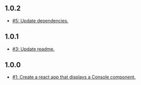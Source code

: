 ## 1.0.2
* [#5: Update dependencies.](https://github.com/haensl/react-component-console-test/issues/5)

## 1.0.1
* [#3: Update readme.](https://github.com/haensl/react-component-console-test/issues/3)

## 1.0.0
* [#1: Create a react app that displays a Console component.](https://github.com/haensl/react-component-console-test/issues/1)
